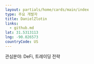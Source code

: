 ```yaml
---
layout: partials/home/cards/main/index
type: 주요 개발자
title: DanielZlotin
links:
  - github.md
lat: 31.5313113
lng: -90.026573
countryCode: US
---
```


관심분야: DeFi, 트레이딩 전략
